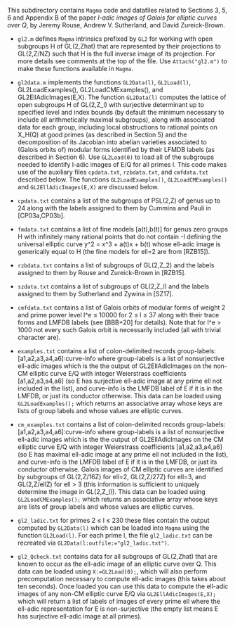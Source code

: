 This subdirectory contains `Magma` code and datafiles related to Sections 3, 5, 6 and Appendix B of the paper *l-adic images of Galois for elliptic curves over Q*, by Jeremy Rouse, Andrew V. Sutherland, and David Zureick-Brown.

- `gl2.m` defines `Magma` intrinsics prefixed by `GL2` for working with open subgroups H of GL(2,Zhat) that are represented by their projections to GL(2,Z/NZ) such that H is the full inverse image of its projection.  For more details see comments at the top of the file.  Use `Attach("gl2.m")` to make these functions available in `Magma`.

- `gl2data.m` implements the functions `GL2Data(l)`, `GL2Load(l)`, GL2LoadExamples(), GL2LoadCMExamples(), and GL2EllAdicImages(E,X).  The function `GL2Data(l)` computes the lattice of open subgroups H of GL(2,Z\_l) with surjective determinant up to specified level and index bounds (by default the minimum necessary to include all arithmetically maximal subgroups), along with associated data for each group, including local obstructions to rational points on X_H(Q) at good primes (as described in Section 5) and the decomposition of its Jacobian into abelian varieties associated to (Galois orbits of) modular forms identified by their LFMDB labels (as described in Section 6).  Use `GL2Load(0)` to load all of the subgroups needed to identify l-adic images of E/Q for all primes l. This code makes use of the auxiliary files `cpdata.txt`, `rzbdata.txt`, and `cmfdata.txt` described below.  The functions `GL2LoadExamples()`, `GL2LoadCMExamples()` and `GL2EllAdicImages(E,X)` are discussed below.

- `cpdata.txt` contains a list of the subgroups of PSL(2,Z) of genus up to 24 along with the labels assigned to them by Cummins and Pauli in [CP03a,CP03b].

- `fmdata.txt` contains a list of fine models [a(t),b(t)] for genus zero groups H with infinitely many rational points that do not contain -I defining the universal elliptic curve y^2 = x^3 + a(t)x + b(t) whose ell-adic image is generically equal to H (the fine models for ell=2 are from [RZB15]).

- `rzbdata.txt` contains a list of subgroups of GL(2,Z_2) and the labels assigned to them by Rouse and Zureick-Brown in [RZB15].

- `szdata.txt` contains a list of subgroups of GL(2,Z_l) and the labels assigned to them by Sutherland and Zywina in [SZ17].

- `cmfdata.txt` contains a list of Galois orbits of modular forms of weight 2 and prime power level l^e &le; 10000 for 2 &le; l &le; 37 along with their trace forms and LMFDB labels (see [BBB+20] for details).  Note that for l^e &gt; 1000 not every such Galois orbit is necessarily included (all with trivial character are).

- `examples.txt` contains a list of colon-delimited records group-labels:[a1,a2,a3,a4,a6]:curve-info where group-labels is a list of nonsurjective ell-adic images which is the the output of GL2EllAdicImages on the non-CM elliptic curve E/Q with integer Weierstrass coefficients [a1,a2,a3,a4,a6] (so E has surjective ell-adic image at any prime ell not included in the list), and curve-info is the LMFDB label of E if it is in the LMFDB, or just its conductor otherwise.  This data can be loaded using `GL2LoadExamples();` which returns an associative array whose keys are lists of group labels and whose values are elliptic curves.

- `cm_examples.txt` contains a list of colon-delimited records group-labels:[a1,a2,a3,a4,a6]:curve-info where group-labels is a list of nonsurjective ell-adic images which is the the output of GL2EllAdicImages on the CM elliptic curve E/Q with integer Weierstrass coefficients [a1,a2,a3,a4,a6] (so E has maximal ell-adic image at any prime ell not included in the list), and curve-info is the LMFDB label of E if it is in the LMFDB, or just its conductor otherwise.  Galois images of CM elliptic curves are identified by subgroups of GL(2,Z/16Z) for ell=2, GL(2,Z/27Z) for ell=3, and GL(2,Z/ellZ) for ell > 3 (this information is sufficient to uniquely determine the image in GL(2,Z_l)).  This data can be loaded using `GL2LoadCMExamples();` which returns an associative array whose keys are lists of group labels and whose values are elliptic curves.

- `gl2_ladic.txt` for primes 2 &le; l &le; 230 these files contain the output computed by `GL2Data(l)` which can be loaded into `Magma` using the function `GL2Load(l)`.  For each prime l, the file `gl2_ladic.txt` can be recreated via `GL2Data(l:outfile:="gl2_ladic.txt")`.

- `gl2_Qcheck.txt` contains data for all subgroups of GL(2,Zhat) that are known to occur as the ell-adic image of an elliptic curve over Q.  This data can be loaded using `X:=GL2Load(0);`, which will also perform precomputation necessary to compute ell-adic images (this takes about ten seconds).  Once loaded you can use this data to compute the ell-adic images of any non-CM elliptic curve E/Q via `GL2EllAdicImages(E,X);` which will return a list of labels of images of every prime ell where the ell-adic representation for E is non-surjective (the empty list means E has surjective ell-adic image at all primes).
